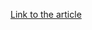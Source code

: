 [Link to the article](https://www.akamai.com/blog/security-research/2024/jul/2024-openssh-vulnerability-regression-what-to-know-and-do)
